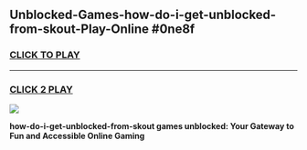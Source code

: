 
## Unblocked-Games-how-do-i-get-unblocked-from-skout-Play-Online #0ne8f
<h3>
<a href="https://news.freeplayer.one?title=how-do-i-get-unblocked-from-skout&ref=3">CLICK TO PLAY</a></h3>
<hr>

<h3>
<a href="https://news.freeplayer.one?title=how-do-i-get-unblocked-from-skout&ref=3">CLICK 2 PLAY</a>
  
</h3>

<a href="https://news.freeplayer.one?title=how-do-i-get-unblocked-from-skout&ref=3"><img src="https://clearcache.store/games.png"></a>


**how-do-i-get-unblocked-from-skout games unblocked: Your Gateway to Fun and Accessible Online Gaming**
